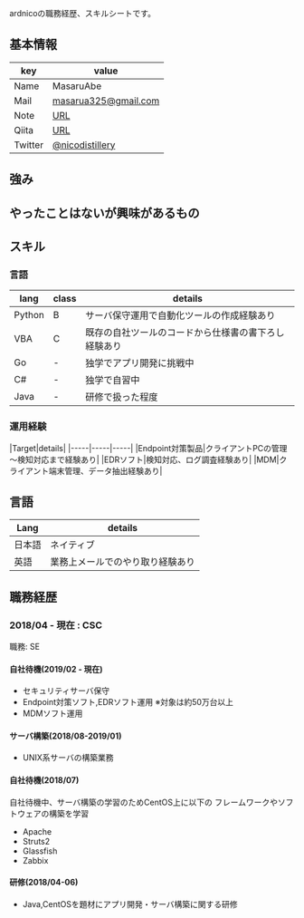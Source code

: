 ardnicoの職務経歴、スキルシートです。

## 基本情報

|key|value|
|---|-----|
|Name|MasaruAbe|
|Mail|masarua325@gmail.com|
|Note|[URL](https://note.com/nicomk)|
|Qiita|[URL](https://qiita.com/nico4316)|
|Twitter|[@nicodistillery](https://twitter.com/nicodistillery)|

## 強み



## やったことはないが興味があるもの


## スキル
### 言語
|lang|class|details|
|-----|-----|-----|
|Python|B|サーバ保守運用で自動化ツールの作成経験あり|
|VBA|C|既存の自社ツールのコードから仕様書の書下ろし経験あり|
|Go|-|独学でアプリ開発に挑戦中|
|C#|-|独学で自習中|
|Java|-|研修で扱った程度|


### 運用経験
|Target|details|
|-----|-----|-----|
|Endpoint対策製品|クライアントPCの管理～検知対応まで経験あり|
|EDRソフト|検知対応、ログ調査経験あり|
|MDM|クライアント端末管理、データ抽出経験あり|



## 言語

|Lang|details|
|-----|-----|
|日本語|ネイティブ|
|英語|業務上メールでのやり取り経験あり|


## 職務経歴

### 2018/04 - 現在 : CSC

職務: SE

#### 自社待機(2019/02 - 現在)

- セキュリティサーバ保守
- Endpoint対策ソフト,EDRソフト運用
※対象は約50万台以上
- MDMソフト運用

#### サーバ構築(2018/08-2019/01)
- UNIX系サーバの構築業務

#### 自社待機(2018/07)

自社待機中、サーバ構築の学習のためCentOS上に以下の
フレームワークやソフトウェアの構築を学習
- Apache
- Struts2
- Glassfish
- Zabbix

#### 研修(2018/04-06)

- Java,CentOSを題材にアプリ開発・サーバ構築に関する研修